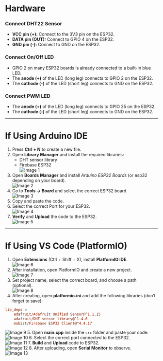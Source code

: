 
# Hardware

### Connect DHT22 Sensor

- **VCC pin (+):** Connect to the 3V3 pin on the ESP32.  
- **DATA pin (OUT):** Connect to GPIO 4 on the ESP32.  
- **GND pin (-):** Connect to GND on the ESP32.  

### Connect On/Off LED

- GPIO 2 on many ESP32 boards is already connected to a built-in blue LED.  
- The **anode (+)** of the LED (long leg) connects to GPIO 2 on the ESP32.  
- The **cathode (-)** of the LED (short leg) connects to GND on the ESP32.  

### Connect PWM LED

- The **anode (+)** of the LED (long leg) connects to GPIO 25 on the ESP32.  
- The **cathode (-)** of the LED (short leg) connects to GND on the ESP32.  

---

# If Using Arduino IDE

1. Press **Ctrl + N** to create a new file.  
2. Open **Library Manager** and install the required libraries:  
   - DHT sensor library  
   - Firebase ESP32  
![Image 1](images/image_1.png)
3. Open **Boards Manager** and install *Arduino ESP32 Boards* (or esp32 depending on your board).  
![Image 2](images/image_2.png)
4. Go to **Tools → Board** and select the correct ESP32 board.  
   ![Image 3](images/image_3.png)
5. Copy and paste the code.  
6. Select the correct Port for your ESP32.  
![Image 4](images/image_4.png)
7. **Verify** and **Upload** the code to the ESP32.  
![Image 5](images/image_5.png)
---

# If Using VS Code (PlatformIO)

1. Open **Extensions** (Ctrl + Shift + X), install **PlatformIO IDE**.  
   ![Image 6](images/image_6.png)
2. After installation, open PlatformIO and create a new project.  
   ![Image 7](images/image_7.png)
3. Set project name, select the correct board, and choose a path (optional).  
    ![Image 8](images/image_8.png)
4. After creating, open **platformio.ini** and add the following libraries (don’t forget to save):  
```ini
lib_deps =
    adafruit/Adafruit Unified Sensor@^1.1.15
    adafruit/DHT sensor library@^1.4.6
    mobizt/Firebase ESP32 Client@^4.4.17
```
![Image 9](images/image_9.png)
5. Open **main.cpp** inside the `src` folder and paste your code:
![Image 10](images/image_10.png)
6. Select the correct port connected to the ESP32.  
![Image 11](images/image_11.png)
7. **Build** and **Upload** code to ESP32.  
![Image 12](images/image_12.png)
8. After uploading, open **Serial Monitor** to observe.  
![Image 13](images/image_13.png)
